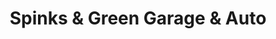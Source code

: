 ---
title: "Spinks & Green Garage & Auto"
url: /glen-rose/spinks-and-green-garage-and-auto/
shop: car repair
---